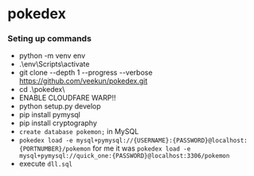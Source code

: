 # pokedex
### Seting up commands
- python -m venv env
- .\env\Scripts\activate
- git clone --depth 1 --progress --verbose https://github.com/veekun/pokedex.git
- cd .\pokedex\
- ENABLE CLOUDFARE WARP!!
- python setup.py develop
- pip install pymysql
- pip install cryptography
- `create database pokemon;` in MySQL
- `pokedex load -e mysql+pymysql://{USERNAME}:{PASSWORD}@localhost:{PORTNUMBER}/pokemon` for me it was `pokedex load -e mysql+pymysql://quick_one:{PASSWORD}@localhost:3306/pokemon`
- execute `dll.sql`

